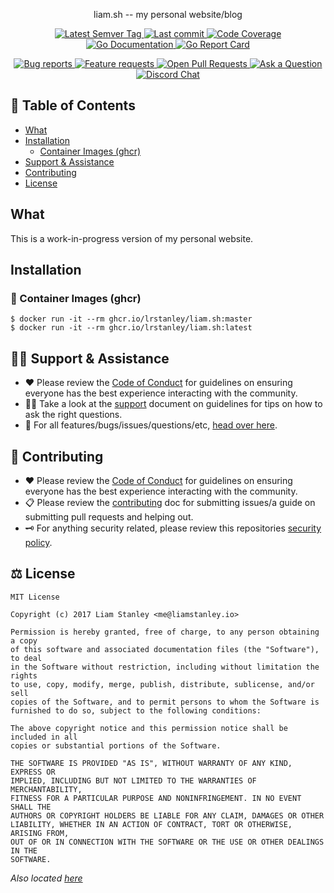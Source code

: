 <!-- template:begin:header -->
<!-- do not edit anything in this "template" block, its auto-generated -->
<p align="center">liam.sh -- my personal website/blog</p>
<p align="center">
  <a href="https://github.com/lrstanley/liam.sh/tags">
    <img title="Latest Semver Tag" src="https://img.shields.io/github/v/tag/lrstanley/liam.sh?style=flat-square">
  </a>
  <a href="https://github.com/lrstanley/liam.sh/commits/master">
    <img title="Last commit" src="https://img.shields.io/github/last-commit/lrstanley/liam.sh?style=flat-square">
  </a>





  <a href="https://codecov.io/gh/lrstanley/liam.sh">
    <img title="Code Coverage" src="https://img.shields.io/codecov/c/github/lrstanley/liam.sh/master?style=flat-square">
  </a>

  <a href="https://pkg.go.dev/github.com/lrstanley/liam.sh">
    <img title="Go Documentation" src="https://pkg.go.dev/badge/github.com/lrstanley/liam.sh?style=flat-square">
  </a>
  <a href="https://goreportcard.com/report/github.com/lrstanley/liam.sh">
    <img title="Go Report Card" src="https://goreportcard.com/badge/github.com/lrstanley/liam.sh?style=flat-square">
  </a>
</p>
<p align="center">
  <a href="https://github.com/lrstanley/liam.sh/issues?q=is:open+is:issue+label:bug">
    <img title="Bug reports" src="https://img.shields.io/github/issues/lrstanley/liam.sh/bug?label=issues&style=flat-square">
  </a>
  <a href="https://github.com/lrstanley/liam.sh/issues?q=is:open+is:issue+label:enhancement">
    <img title="Feature requests" src="https://img.shields.io/github/issues/lrstanley/liam.sh/enhancement?label=feature%20requests&style=flat-square">
  </a>
  <a href="https://github.com/lrstanley/liam.sh/pulls">
    <img title="Open Pull Requests" src="https://img.shields.io/github/issues-pr/lrstanley/liam.sh?label=prs&style=flat-square">
  </a>
  <a href="https://github.com/lrstanley/liam.sh/discussions/new?category=q-a">
    <img title="Ask a Question" src="https://img.shields.io/badge/support-ask_a_question!-blue?style=flat-square">
  </a>
  <a href="https://liam.sh/chat"><img src="https://img.shields.io/badge/discord-bytecord-blue.svg?style=flat-square" title="Discord Chat"></a>
</p>
<!-- template:end:header -->

<!-- template:begin:toc -->
<!-- do not edit anything in this "template" block, its auto-generated -->
## :link: Table of Contents

  - [What](#what)
  - [Installation](#installation)
    - [Container Images (ghcr)](#whale-container-images-ghcr)
  - [Support &amp; Assistance](#raising_hand_man-support--assistance)
  - [Contributing](#handshake-contributing)
  - [License](#balance_scale-license)
<!-- template:end:toc -->

## What

This is a work-in-progress version of my personal website.

## Installation

<!-- template:begin:ghcr -->
<!-- do not edit anything in this "template" block, its auto-generated -->
### :whale: Container Images (ghcr)

```console
$ docker run -it --rm ghcr.io/lrstanley/liam.sh:master
$ docker run -it --rm ghcr.io/lrstanley/liam.sh:latest
```
<!-- template:end:ghcr -->

<!-- template:begin:support -->
<!-- do not edit anything in this "template" block, its auto-generated -->
## :raising_hand_man: Support & Assistance

   * :heart: Please review the [Code of Conduct](.github/CODE_OF_CONDUCT.md) for
     guidelines on ensuring everyone has the best experience interacting with
     the community.
   * :raising_hand_man: Take a look at the [support](.github/SUPPORT.md) document on
     guidelines for tips on how to ask the right questions.
   * :lady_beetle: For all features/bugs/issues/questions/etc, [head over here](https://github.com/lrstanley/liam.sh/issues/new/choose).
<!-- template:end:support -->

<!-- template:begin:contributing -->
<!-- do not edit anything in this "template" block, its auto-generated -->
## :handshake: Contributing

   * :heart: Please review the [Code of Conduct](.github/CODE_OF_CONDUCT.md) for guidelines
     on ensuring everyone has the best experience interacting with the
	   community.
   * :clipboard: Please review the [contributing](.github/CONTRIBUTING.md) doc for submitting
     issues/a guide on submitting pull requests and helping out.
   * :old_key: For anything security related, please review this repositories [security policy](https://github.com/lrstanley/liam.sh/security/policy).
<!-- template:end:contributing -->

<!-- template:begin:license -->
<!-- do not edit anything in this "template" block, its auto-generated -->
## :balance_scale: License

```
MIT License

Copyright (c) 2017 Liam Stanley <me@liamstanley.io>

Permission is hereby granted, free of charge, to any person obtaining a copy
of this software and associated documentation files (the "Software"), to deal
in the Software without restriction, including without limitation the rights
to use, copy, modify, merge, publish, distribute, sublicense, and/or sell
copies of the Software, and to permit persons to whom the Software is
furnished to do so, subject to the following conditions:

The above copyright notice and this permission notice shall be included in all
copies or substantial portions of the Software.

THE SOFTWARE IS PROVIDED "AS IS", WITHOUT WARRANTY OF ANY KIND, EXPRESS OR
IMPLIED, INCLUDING BUT NOT LIMITED TO THE WARRANTIES OF MERCHANTABILITY,
FITNESS FOR A PARTICULAR PURPOSE AND NONINFRINGEMENT. IN NO EVENT SHALL THE
AUTHORS OR COPYRIGHT HOLDERS BE LIABLE FOR ANY CLAIM, DAMAGES OR OTHER
LIABILITY, WHETHER IN AN ACTION OF CONTRACT, TORT OR OTHERWISE, ARISING FROM,
OUT OF OR IN CONNECTION WITH THE SOFTWARE OR THE USE OR OTHER DEALINGS IN THE
SOFTWARE.
```

_Also located [here](LICENSE)_
<!-- template:end:license -->
